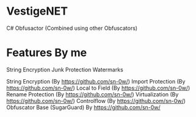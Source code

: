 # VestigeNET
C# Obfusactor (Combined using other Obfuscators)

# Features By me
String Encryption
Junk Protection
Watermarks

String Encryption (By https://github.com/sn-0w/)
Import Protection (By https://github.com/sn-0w/)
Local to Field  (By https://github.com/sn-0w/)
Rename Protection  (By https://github.com/sn-0w/)
Virtualization  (By https://github.com/sn-0w/)
Controlflow  (By https://github.com/sn-0w/)
Obfuscator Base (SugarGuard) By https://github.com/sn-0w/

